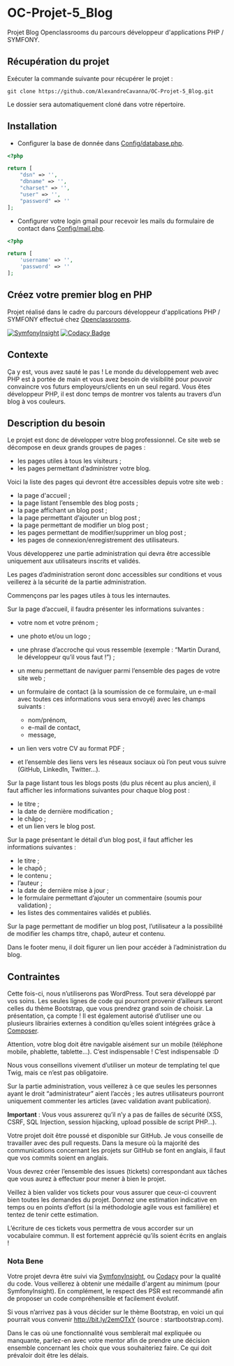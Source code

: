 # OC-Projet-5_Blog
Projet Blog Openclassrooms du parcours développeur d'applications PHP / SYMFONY.

## Récupération du projet


Exécuter la commande suivante pour récupérer le projet :

    git clone https://github.com/AlexandreCavanna/OC-Projet-5_Blog.git

Le dossier sera automatiquement cloné dans votre répertoire.

## Installation

- Configurer la base de donnée dans [Config/database.php](Config/database.php).
```php
<?php

return [
    "dsn" => '',
    "dbname" => '',
    "charset" => '',
    "user" => '',
    "password" => ''
];
```
- Configurer votre login gmail pour recevoir les mails du formulaire de contact dans [Config/mail.php](Config/mail.php).  
```php
<?php

return [
    'username' => '',
    'password' => ''
];
```
## Créez votre premier blog en PHP

Projet réalisé dans le cadre du parcours développeur d'applications PHP / SYMFONY effectué chez [Openclassrooms](https://openclassrooms.com/).

[![SymfonyInsight](https://insight.symfony.com/projects/03206002-4128-4dcf-a466-fb6c88170d73/mini.svg)](https://insight.symfony.com/projects/03206002-4128-4dcf-a466-fb6c88170d73) [![Codacy Badge](https://app.codacy.com/project/badge/Grade/feb635997ede4ced9dbd4b45304a6da9)](https://www.codacy.com/gh/AlexandreCavanna/OC-Projet-5_Blog/dashboard?utm_source=github.com&amp;utm_medium=referral&amp;utm_content=AlexandreCavanna/OC-Projet-5_Blog&amp;utm_campaign=Badge_Grade)

## Contexte

Ça y est, vous avez sauté le pas ! Le monde du développement web avec PHP est à portée de main et vous avez besoin de visibilité pour pouvoir convaincre vos futurs employeurs/clients en un seul regard. Vous êtes développeur PHP, il est donc temps de montrer vos talents au travers d’un blog à vos couleurs.

## Description du besoin

Le projet est donc de développer votre blog professionnel. Ce site web se décompose en deux grands groupes de pages :

*   les pages utiles à tous les visiteurs ;
*   les pages permettant d’administrer votre blog.

Voici la liste des pages qui devront être accessibles depuis votre site web :

*   la page d'accueil ;
*   la page listant l’ensemble des blog posts ;
*   la page affichant un blog post ;
*   la page permettant d’ajouter un blog post ;
*   la page permettant de modifier un blog post ;
*   les pages permettant de modifier/supprimer un blog post ;
*   les pages de connexion/enregistrement des utilisateurs.
    
Vous développerez une partie administration qui devra être accessible uniquement aux utilisateurs inscrits et validés.

Les pages d’administration seront donc accessibles sur conditions et vous veillerez à la sécurité de la partie administration.

Commençons par les pages utiles à tous les internautes.

Sur la page d’accueil, il faudra présenter les informations suivantes :

*   votre nom et votre prénom ;
    
*   une photo et/ou un logo ;
    
*   une phrase d’accroche qui vous ressemble (exemple : “Martin Durand, le développeur qu’il vous faut !”) ;

*   un menu permettant de naviguer parmi l’ensemble des pages de votre site web ;

*   un formulaire de contact (à la soumission de ce formulaire, un e-mail avec toutes ces informations vous sera envoyé) avec les champs suivants :
    *   nom/prénom,
    *   e-mail de contact,
    *   message,

*   un lien vers votre CV au format PDF ;
    
*   et l’ensemble des liens vers les réseaux sociaux où l’on peut vous suivre (GitHub, LinkedIn, Twitter…).

Sur la page listant tous les blogs posts (du plus récent au plus ancien), il faut afficher les informations suivantes pour chaque blog post :

*   le titre ;
*   la date de dernière modification ;
*   le châpo ;
*   et un lien vers le blog post.

Sur la page présentant le détail d’un blog post, il faut afficher les informations suivantes :

*   le titre ;
*   le chapô ;
*   le contenu ;
*   l’auteur ;
*   la date de dernière mise à jour ;
*   le formulaire permettant d’ajouter un commentaire (soumis pour validation) ;
*   les listes des commentaires validés et publiés.

Sur la page permettant de modifier un blog post, l’utilisateur a la possibilité de modifier les champs titre, chapô, auteur et contenu.

Dans le footer menu, il doit figurer un lien pour accéder à l’administration du blog.

## Contraintes

Cette fois-ci, nous n’utiliserons pas WordPress. Tout sera développé par vos soins. Les seules lignes de code qui pourront provenir d’ailleurs seront celles du thème Bootstrap, que vous prendrez grand soin de choisir. La présentation, ça compte ! Il est également autorisé d’utiliser une ou plusieurs librairies externes à condition qu’elles soient intégrées grâce à [Composer](https://getcomposer.org/).

Attention, votre blog doit être navigable aisément sur un mobile (téléphone mobile, phablette, tablette…). C’est indispensable ! C’est indispensable :D

Nous vous conseillons vivement d’utiliser un moteur de templating tel que Twig, mais ce n’est pas obligatoire.

Sur la partie administration, vous veillerez à ce que seules les personnes ayant le droit “administrateur” aient l’accès ; les autres utilisateurs pourront uniquement commenter les articles (avec validation avant publication).

**Important** : Vous vous assurerez qu’il n’y a pas de failles de sécurité (XSS, CSRF, SQL Injection, session hijacking, upload possible de script PHP…).

Votre projet doit être poussé et disponible sur GitHub. Je vous conseille de travailler avec des pull requests. Dans la mesure où la majorité des communications concernant les projets sur GitHub se font en anglais, il faut que vos commits soient en anglais.

Vous devrez créer l’ensemble des issues (tickets) correspondant aux tâches que vous aurez à effectuer pour mener à bien le projet.

Veillez à bien valider vos tickets pour vous assurer que ceux-ci couvrent bien toutes les demandes du projet. Donnez une estimation indicative en temps ou en points d’effort (si la méthodologie agile vous est familière) et tentez de tenir cette estimation.

L’écriture de ces tickets vous permettra de vous accorder sur un vocabulaire commun. Il est fortement apprécié qu’ils soient écrits en anglais !

### Nota Bene

Votre projet devra être suivi via [SymfonyInsight](https://insight.symfony.com/), ou [Codacy](https://www.codacy.com/) pour la qualité du code. Vous veillerez à obtenir une médaille d'argent au minimum (pour SymfonyInsight). En complément, le respect des PSR est recommandé afin de proposer un code compréhensible et facilement évolutif.

Si vous n’arrivez pas à vous décider sur le thème Bootstrap, en voici un qui pourrait vous convenir <http://bit.ly/2emOTxY> (source : startbootstrap.com).

Dans le cas où une fonctionnalité vous semblerait mal expliquée ou manquante, parlez-en avec votre mentor afin de prendre une décision ensemble concernant les choix que vous souhaiteriez faire. Ce qui doit prévaloir doit être les délais.

